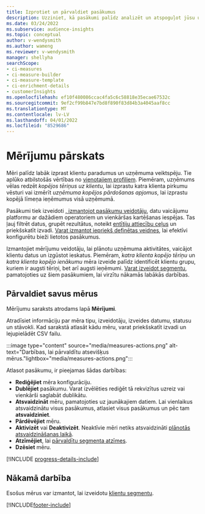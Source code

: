 ```yaml
---
title: Izprotiet un pārvaldiet pasākumus
description: Uzziniet, kā pasākumi palīdz analizēt un atspoguļot jūsu uzņēmuma veiktspēju.
ms.date: 03/24/2022
ms.subservice: audience-insights
ms.topic: conceptual
author: v-wendysmith
ms.author: wameng
ms.reviewer: v-wendysmith
manager: shellyha
searchScope:
- ci-measures
- ci-measure-builder
- ci-measure-template
- ci-enrichment-details
- customerInsights
ms.openlocfilehash: ef10f480086ccac4fa5c6c58818e35ecae67532c
ms.sourcegitcommit: 9ef2cf99b847e7bd8f890f83d84b3a4045aaf8cc
ms.translationtype: MT
ms.contentlocale: lv-LV
ms.lasthandoff: 04/01/2022
ms.locfileid: "8529686"
---
```

# <a name="measures-overview"></a>Mērījumu pārskats

Mēri palīdz labāk izprast klientu paradumus un uzņēmuma veiktspēju. Tie aplūko atbilstošās vērtības no [vienotajiem profiliem](data-unification.md). Piemēram, uzņēmums vēlas redzēt *kopējos tēriņus uz klientu*, lai izprastu katra klienta pirkumu vēsturi vai izmērīt *uzņēmuma kopējos pārdošanas apjomus*, lai izprastu kopējā līmeņa ieņēmumus visā uzņēmumā.  

Pasākumi tiek izveidoti [, izmantojot pasākumu veidotāju](measure-builder.md), datu vaicājumu platformu ar dažādiem operatoriem un vienkāršas kartēšanas iespējas. Tas ļauj filtrēt datus, grupēt rezultātus, noteikt [entītiju attiecību ceļus](relationships.md) un priekšskatīt izvadi. [Varat izmantot iepriekš definētas veidnes](measure-templates.md), lai efektīvi konfigurētu bieži lietotos pasākumus.

Izmantojiet mērījumu veidotāju, lai plānotu uzņēmuma aktivitātes, vaicājot klientu datus un izgūstot ieskatus. Piemēram, *katra klienta kopējo tēriņu* un *katra klienta kopējo ienākumu* mēra izveide palīdz identificēt klientu grupu, kuriem ir augsti tēriņi, bet arī augsti ieņēmumi. [Varat izveidot segmentu](segments.md), pamatojoties uz šiem pasākumiem, lai virzītu nākamās labākās darbības.

## <a name="manage-your-measures"></a>Pārvaldiet savus mērus

Mērījumu saraksts atrodams lapā **Mērījumi**.

Atradīsiet informāciju par mēra tipu, izveidotāju, izveides datumu, statusu un stāvokli. Kad sarakstā atlasāt kādu mēru, varat priekšskatīt izvadi un lejupielādēt CSV failu.

:::image type="content" source="media/measures-actions.png" alt-text="Darbības, lai pārvaldītu atsevišķus mērus."lightbox="media/measures-actions.png":::

Atlasot pasākumu, ir pieejamas šādas darbības:

- **Rediģējiet** mēra konfigurāciju.
- **Dublējiet** pasākumu. Varat izvēlēties rediģēt tā rekvizītus uzreiz vai vienkārši saglabāt dublikātu.
- **Atsvaidzināt** mēru, pamatojoties uz jaunākajiem datiem. Lai vienlaikus atsvaidzinātu visus pasākumus, atlasiet visus pasākumus un pēc tam **atsvaidziniet**.
- **Pārdēvējiet** mēru.
- **Aktivizēt** vai **Deaktivizēt**. Neaktīvie mēri netiks atsvaidzināti [plānotās atsvaidzināšanas laikā](system.md#schedule-tab).
- **Atzīmējiet**, lai [pārvaldītu segmenta atzīmes](work-with-tags-columns.md#manage-tags).
- **Dzēsiet** mēru.

[!INCLUDE [progress-details-include](../includes/progress-details-pane.md)]

## <a name="next-step"></a>Nākamā darbība

Esošus mērus var izmantot, lai izveidotu [klientu segmentu](segments.md).

[!INCLUDE[footer-include](../includes/footer-banner.md)]
